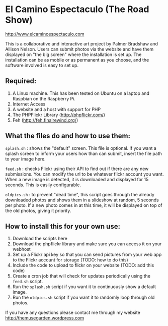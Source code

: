 El Camino Espectaculo (The Road Show)
===========

http://www.elcaminoespectaculo.com

This is a collaborative and interactive art project by Palmer Bradshaw and Allison Nelson. Users can submit photos via the website and have them displayed on "the big screen" where the installation is set up. The installation can be as mobile or as permanent as you choose, and the software involved is easy to set up.

Required:
------------------

1. A Linux machine. This has been tested on Ubuntu on a laptop and Raspbian on the Raspberry Pi.
2. Internet Access
3. A website and a host with support for PHP
4. The PHPFlickr Library (http://phpflickr.com/)
5. Feh (http://feh.finalrewind.org/)

What the files do and how to use them:
--------------

`splash.sh` : shows the "default" screen. This file is optional. If you want a splash screen to inform your users how than can submit, insert the file path to your image here.

`feed.sh` : checks Flickr using their API to find out if there are any new submissions. You can modify the url to be whatever flickr account you want. When a new image is detected, it is downloaded and displayed for 15 seconds. This is easily configurable.

`oldpics.sh` : to prevent "dead time", this script goes through the already downloaded photos and shows them in a slideshow at random, 5 seconds per photo. If a new photo comes in at this time, it will be displayed on top of the old photos, giving it priority.

How to install this for your own use:
---------------

1. Download the scripts here
2. Download the phpflickr library and make sure you can access it on your webhost
3. Set up a Flickr api key so that you can send pictures from your web app to the Flickr account for storage (TODO: how to do this)
4. Include the code to upload to flickr on your website (TODO: add this code)
5. Create a cron job that will check for updates periodically using the `feed.sh` script.
6. Run the `splash.sh` script if you want it to continuously show a default image.
7. Run the `oldpics.sh` script if you want it to randomly loop through old photos.

If you have any questions please contact me through my website http://themusegarden.wordpress.com
